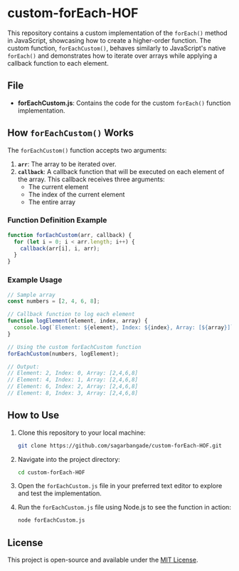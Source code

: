 # custom-forEach-HOF

This repository contains a custom implementation of the `forEach()` method in JavaScript, showcasing how to create a higher-order function. The custom function, `forEachCustom()`, behaves similarly to JavaScript's native `forEach()` and demonstrates how to iterate over arrays while applying a callback function to each element.

## File
- **forEachCustom.js**: Contains the code for the custom `forEach()` function implementation.

## How `forEachCustom()` Works

The `forEachCustom()` function accepts two arguments:
1. **`arr`**: The array to be iterated over.
2. **`callback`**: A callback function that will be executed on each element of the array. This callback receives three arguments:
   - The current element
   - The index of the current element
   - The entire array

### Function Definition Example

```javascript
function forEachCustom(arr, callback) {
  for (let i = 0; i < arr.length; i++) {
    callback(arr[i], i, arr);
  }
}
```

### Example Usage

```javascript
// Sample array
const numbers = [2, 4, 6, 8];

// Callback function to log each element
function logElement(element, index, array) {
  console.log(`Element: ${element}, Index: ${index}, Array: [${array}]`);
}

// Using the custom forEachCustom function
forEachCustom(numbers, logElement);

// Output:
// Element: 2, Index: 0, Array: [2,4,6,8]
// Element: 4, Index: 1, Array: [2,4,6,8]
// Element: 6, Index: 2, Array: [2,4,6,8]
// Element: 8, Index: 3, Array: [2,4,6,8]
```

## How to Use

1. Clone this repository to your local machine:

   ```bash
   git clone https://github.com/sagarbangade/custom-forEach-HOF.git
   ```

2. Navigate into the project directory:

   ```bash
   cd custom-forEach-HOF
   ```

3. Open the `forEachCustom.js` file in your preferred text editor to explore and test the implementation.

4. Run the `forEachCustom.js` file using Node.js to see the function in action:

   ```bash
   node forEachCustom.js
   ```

## License

This project is open-source and available under the [MIT License](LICENSE).
